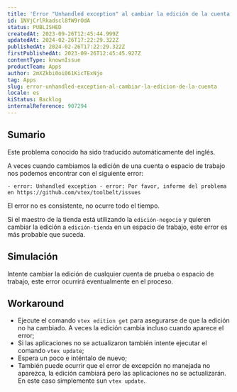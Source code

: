 ```yaml
---
title: 'Error "Unhandled exception" al cambiar la edición de la cuenta'
id: 1NVjCrlRkadscl8fW9rOdA
status: PUBLISHED
createdAt: 2023-09-26T12:45:44.999Z
updatedAt: 2024-02-26T17:22:29.322Z
publishedAt: 2024-02-26T17:22:29.322Z
firstPublishedAt: 2023-09-26T12:45:45.927Z
contentType: knownIssue
productTeam: Apps
author: 2mXZkbi0oi061KicTExNjo
tag: Apps
slug: error-unhandled-exception-al-cambiar-la-edicion-de-la-cuenta
locale: es
kiStatus: Backlog
internalReference: 907294
---
```


## Sumario

<div class="alert alert-info">
  <p>Este problema conocido ha sido traducido automáticamente del inglés.</p>
</div>


A veces cuando cambiamos la edición de una cuenta o espacio de trabajo nos podemos encontrar con el siguiente error:


    - error: Unhandled exception - error: Por favor, informe del problema en https://github.com/vtex/toolbelt/issues


El error no es consistente, no ocurre todo el tiempo.

Si el maestro de la tienda está utilizando la `edición-negocio` y quieren cambiar la edición a `edición-tienda` en un espacio de trabajo, este error es más probable que suceda.


##

## Simulación


Intente cambiar la edición de cualquier cuenta de prueba o espacio de trabajo, este error ocurrirá eventualmente en el proceso.



## Workaround



- Ejecute el comando `vtex edition get` para asegurarse de que la edición no ha cambiado. A veces la edición cambia incluso cuando aparece el error;
- Si las aplicaciones no se actualizaron también intente ejecutar el comando `vtex update`;
- Espera un poco e inténtalo de nuevo;
- También puede ocurrir que el error de excepción no manejada no aparezca, la edición cambiará pero las aplicaciones no se actualizarán. En este caso simplemente sun `vtex update`.



